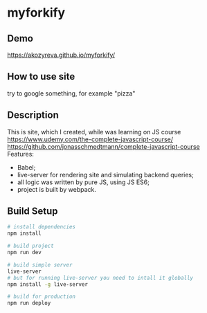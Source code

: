 # myforkify
## Demo
https://akozyreva.github.io/myforkify/
## How to use site
try to google something, for example "pizza"
## Description
This is site, which I created, while was learning on JS course
https://www.udemy.com/the-complete-javascript-course/
https://github.com/jonasschmedtmann/complete-javascript-course
Features:
- Babel;
- live-server for rendering site and simulating backend queries;
- all logic was written by pure JS, using JS ES6;
- project is built by webpack.
## Build Setup

``` bash
# install dependencies
npm install

# build project
npm run dev

# build simple server
live-server
# but for running live-server you need to intall it globally
npm install -g live-server

# build for production
npm run deploy
```


